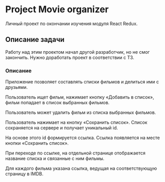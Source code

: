 # Project  Movie organizer
Личный проект по окончании изучения модуля React Redux.

## Описание задачи

Работу над этим проектом начал другой разработчик, но не смог закончить. Нужно доработать проект в соответствии с ТЗ.

### Описание
Приложение позволяет составлять списки фильмов и делиться ими с друзьями.

Пользователь ищет фильм, нажимает кнопку «Добавить в список», фильм попадает в список выбранных фильмов.

Пользователь может удалить фильм из списка выбранных фильмов.

Пользователь нажимает на кнопку «Сохранить список». Список сохраняется на сервере и получает уникальный id. 

На основе этого id формируется ссылка. Ссылка появляется на месте кнопки «Сохранить список».

При переходе по ссылке, на отдельной странице отображается название списка и связанные с ним фильмы. 

Для каждого фильма указана ссылка, ведущая на соответствующую страницу в IMDB.


